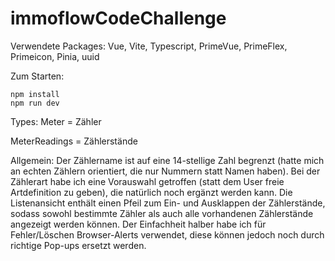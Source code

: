 # immoflowCodeChallenge

Verwendete Packages:
Vue, Vite, Typescript, PrimeVue, PrimeFlex, Primeicon, Pinia, uuid

Zum Starten:

    npm install
    npm run dev

Types:
Meter = Zähler

MeterReadings = Zählerstände

Allgemein:
Der Zählername ist auf eine 14-stellige Zahl begrenzt (hatte mich an echten Zählern orientiert, die nur Nummern statt Namen haben).
Bei der Zählerart habe ich eine Vorauswahl getroffen (statt dem User freie Artdefinition zu geben), die natürlich noch ergänzt werden kann.
Die Listenansicht enthält einen Pfeil zum Ein- und Ausklappen der Zählerstände, sodass sowohl bestimmte Zähler als auch alle vorhandenen Zählerstände angezeigt werden können.
Der Einfachheit halber habe ich für Fehler/Löschen Browser-Alerts verwendet, diese können jedoch noch durch richtige Pop-ups ersetzt werden.
